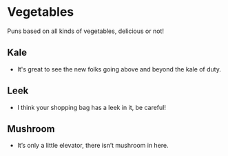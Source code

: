 # Vegetables
Puns based on all kinds of vegetables, delicious or not!

## Kale
- It's great to see the new folks going above and beyond the kale of duty.

## Leek
- I think your shopping bag has a leek in it, be careful!

## Mushroom
- It’s only a little elevator, there isn’t mushroom in here.